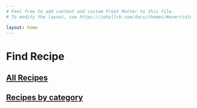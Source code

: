 ```yaml
---
# Feel free to add content and custom Front Matter to this file.
# To modify the layout, see https://jekyllrb.com/docs/themes/#overriding-theme-defaults

layout: home
---
```


# Find Recipe


## [All Recipes](/all_recipes.html)
## [Recipes by category](/recipe_tags.html)